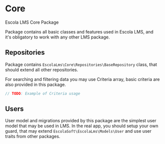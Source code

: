 # Core
Escola LMS Core Package

Package contains all basic classes and features used in Escola LMS, and it's obligatory to work with any other LMS package.

## Repositories

Package contains `EscolaLms\Core\Repositories\BaseRepository` class, that should extend all other repositories.

For searching and filtering data you may use Criteria array, basic criteria are also provided in this package.

```php
// TODO: Example of Criteria usage
```

## Users

User model and migrations provided by this package are the simplest user model that may be used in LMS.
In the real app, you should setup your own guard, that may extend `EscolaSoft\EscolaLms\Models\User` and use user traits from other packages.
